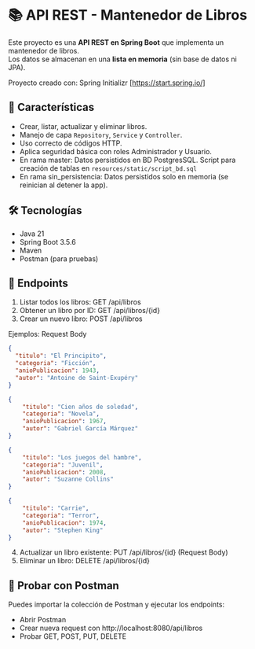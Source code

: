 # 📚 API REST - Mantenedor de Libros

Este proyecto es una **API REST en Spring Boot** que implementa un mantenedor de libros.  
Los datos se almacenan en una **lista en memoria** (sin base de datos ni JPA).  

Proyecto creado con: Spring Initializr [https://start.spring.io/]

## 🚀 Características
- Crear, listar, actualizar y eliminar libros.
- Manejo de capa `Repository`, `Service` y `Controller`.
- Uso correcto de códigos HTTP.
- Aplica seguridad básica con roles Administrador y Usuario.
- En rama master: Datos persistidos en BD PostgresSQL. Script para creación de tablas en `resources/static/script_bd.sql`
- En rama sin_persistencia: Datos persistidos solo en memoria (se reinician al detener la app).

## 🛠️ Tecnologías
- Java 21
- Spring Boot 3.5.6
- Maven
- Postman (para pruebas)

## 📑 Endpoints

1. Listar todos los libros: GET /api/libros
2. Obtener un libro por ID: GET /api/libros/{id}
3. Crear un nuevo libro: POST /api/libros

Ejemplos: Request Body 
```json
{
  "titulo": "El Principito",
  "categoria": "Ficción",
  "anioPublicacion": 1943,
  "autor": "Antoine de Saint-Exupéry"
}

{
    "titulo": "Cien años de soledad",
    "categoria": "Novela",
    "anioPublicacion": 1967,
    "autor": "Gabriel García Márquez"
}

{
    "titulo": "Los juegos del hambre",
    "categoria": "Juvenil",
    "anioPublicacion": 2008,
    "autor": "Suzanne Collins"
}

{
    "titulo": "Carrie",
    "categoria": "Terror",
    "anioPublicacion": 1974,
    "autor": "Stephen King"
}

```

4. Actualizar un libro existente: PUT /api/libros/{id} (Request Body)
5. Eliminar un libro: DELETE /api/libros/{id}

## 🧪 Probar con Postman

Puedes importar la colección de Postman y ejecutar los endpoints:

- Abrir Postman
- Crear nueva request con http://localhost:8080/api/libros
- Probar GET, POST, PUT, DELETE
